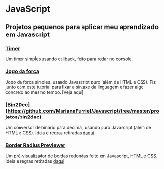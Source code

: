 # JavaScript

## Projetos pequenos para aplicar meu aprendizado em Javascript

### [Timer](https://github.com/MarianaFurriel/Javascript/blob/master/projetos/timer.js)
Um timer simpĺes usando callback, feito para rodar no console. 

### [Jogo da forca](https://github.com/MarianaFurriel/Javascript/tree/master/projetos/Jogo%20da%20Forca)
Jogo da forca simples, usando Javascript puro (além de HTML e CSS). Fiz junto com [este tutorial](https://www.youtube.com/watch?v=dgvyE1sJS3Y) para fixar a sintaxe da linguagem e fazer algo concreto ao mesmo tempo. [Veja aqui]

### [Bin2Dec] (https://github.com/MarianaFurriel/Javascript/tree/master/projetos/bin2dec)
Um conversor de binário para decimal, usando puro Javascript (além de HTML e CSS). Ideia e regras retiradas [daqui](https://github.com/florinpop17/app-ideas).

### [Border Radius Previewer](https://github.com/MarianaFurriel/Javascript/tree/master/projetos/Border-radius%20Previewer)
Um pré-visualizador de bordas redondas feito em Javascript, HTML e CSS. Ideia e regras retiradas [daqui](https://github.com/florinpop17/app-ideas)





